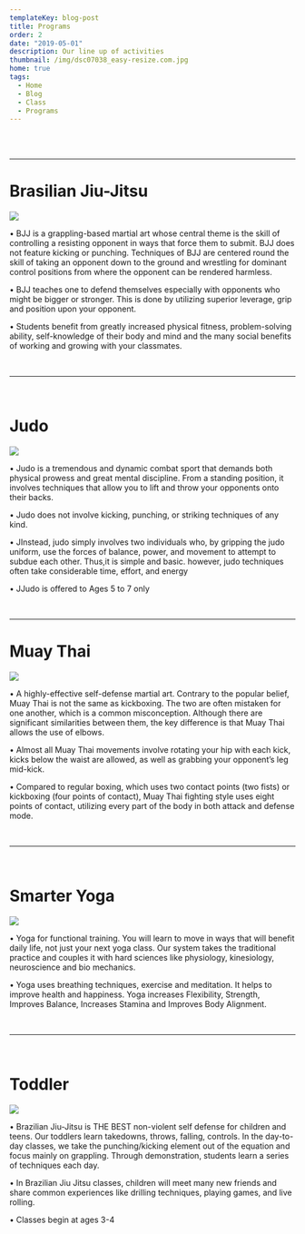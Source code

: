 ```yaml
---
templateKey: blog-post
title: Programs
order: 2
date: "2019-05-01"
description: Our line up of activities
thumbnail: /img/dsc07038_easy-resize.com.jpg
home: true
tags:
  - Home
  - Blog
  - Class
  - Programs
---
```


<br>
<br>

---

# Brasilian Jiu-Jitsu

![](/img/dsc6897.jpg)

• BJJ is a grappling-based martial art whose central theme is the skill of controlling a resisting opponent in ways that force them to submit. BJJ does not feature kicking or punching. Techniques of BJJ are centered round the skill of taking an opponent down to the ground and wrestling for dominant control positions from where the opponent can be rendered harmless.

• BJJ teaches one to defend themselves especially with opponents who might be bigger or stronger. This is done by utilizing superior leverage, grip and position upon your opponent.

• Students benefit from greatly increased physical fitness, problem-solving ability, self-knowledge of their body and mind and the many social benefits of working and growing with your classmates.

<br>

---

<br>

# Judo

![](/img/dsc6897.jpg)

• Judo is a tremendous and dynamic combat sport that demands both physical prowess and great mental discipline. From a standing position, it involves techniques that allow you to lift and throw your opponents onto their backs.

• Judo does not involve kicking, punching, or striking techniques of any kind.

• JInstead, judo simply involves two individuals who, by gripping the judo uniform, use the forces of balance, power, and movement to attempt to subdue each other. Thus,it is simple and basic. however, judo techniques often take considerable time, effort, and energy

• JJudo is offered to Ages 5 to 7 only

<br>

---

# Muay Thai

![](/img/dsc6897.jpg)

• A highly-effective self-defense martial art. Contrary to the popular belief, Muay Thai is not the same as kickboxing. The two are often mistaken for one another, which is a common misconception. Although there are significant similarities between them, the key difference is that Muay Thai allows the use of elbows.

• Almost all Muay Thai movements involve rotating your hip with each kick, kicks below the waist are allowed, as well as grabbing your opponent’s leg mid-kick.

• Compared to regular boxing, which uses two contact points (two fists) or kickboxing (four points of contact), Muay Thai fighting style uses eight points of contact, utilizing every part of the body in both attack and defense mode.

<br>

---

<br>

# Smarter Yoga

![](/img/products-grid1.jpg)

• Yoga for functional training. You will learn to move in ways that will benefit daily life, not just your next yoga class. Our system takes the traditional practice and couples it with hard sciences like physiology, kinesiology, neuroscience and bio mechanics.

• Yoga uses breathing techniques, exercise and meditation. It helps to improve health and happiness. Yoga increases Flexibility, Strength, Improves Balance, Increases Stamina and Improves Body Alignment.

<br>

---

<br>

# Toddler

![](/img/dsc6897.jpg)

• Brazilian Jiu-Jitsu is THE BEST non-violent self defense for children and teens. Our toddlers learn takedowns, throws, falling, controls. In the day-to-day classes, we take the punching/kicking element out of the equation and focus mainly on grappling. Through demonstration, students learn a series of techniques each day.

• In Brazilian Jiu Jitsu classes, children will meet many new friends and share common experiences like drilling techniques, playing games, and live rolling.

• Classes begin at ages 3-4
